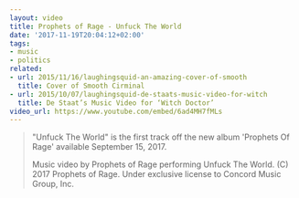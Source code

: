```yaml
---
layout: video
title: Prophets of Rage - Unfuck The World
date: '2017-11-19T20:04:12+02:00'
tags:
- music
- politics
related:
- url: 2015/11/16/laughingsquid-an-amazing-cover-of-smooth
  title: Cover of Smooth Cirminal
- url: 2015/10/07/laughingsquid-de-staats-music-video-for-witch
  title: De Staat’s Music Video for ‘Witch Doctor’
video_url: https://www.youtube.com/embed/6ad4MH7fMLs
---
```

> "Unfuck The World" is the first track off the new album 'Prophets Of Rage' available September 15, 2017.
>
> Music video by Prophets of Rage performing Unfuck The World. (C) 2017 Prophets of Rage. Under exclusive license to Concord Music Group, Inc.

